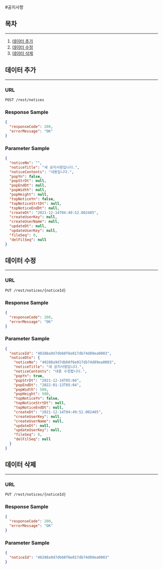 #공지사항

## 목차

---

1. [데이터 추가](#데이터-추가)
2. [데이터 수정](#데이터-수정)
3. [데이터 삭제](#데이터-삭제)

## 데이터 추가

---

### URL

```
POST /rest/notices
```

### Response Sample

```json
{
  "responseCode": 200,
  "errorMessage": "OK"
}
```

### Parameter Sample

```json
{
  "noticeNo": "",
  "noticeTitle": "새 공지사항입니다.",
  "noticeContents": "내용입니다.",
  "popYn": false,
  "popStrDt": null,
  "popEndDt": null,
  "popWidth": null,
  "popHeight": null,
  "topNoticeYn": false,
  "topNoticeStrtDt": null,
  "topNoticeEndDt": null,
  "createDt": "2021-12-14T04:49:52.002485",
  "createUserKey": null,
  "createUserName": null,
  "updateDt": null,
  "updateUserKey": null,
  "fileSeq": 0,
  "delFilSeq": null
}
```

## 데이터 수정

---

### URL

```
PUT /rest/notices/{noticeId}
```

### Response Sample

```json
{
  "responseCode": 200,
  "errorMessage": "OK"
}
```

### Parameter Sample

```json
{
  "noticeId": "40288a9d7db60f6e017db74d89ea0003",
  "noticeDto": {
    "noticeNo": "40288a9d7db60f6e017db74d89ea0003",
    "noticeTitle": "새 공지사항입니다.",
    "noticeContents": "내용 수정합니다.",
    "popYn": true,
    "popStrDt": "2021-12-14T05:04",
    "popEndDt": "2022-01-13T05:04",
    "popWidth": 500,
    "popHeight": 500,
    "topNoticeYn": false,
    "topNoticeStrtDt": null,
    "topNoticeEndDt": null,
    "createDt": "2021-12-14T04:49:52.002485",
    "createUserKey": null,
    "createUserName": null,
    "updateDt": null,
    "updateUserKey": null,
    "fileSeq": 0,
    "delFilSeq": null
  }
}
```

## 데이터 삭제

---

### URL

```
PUT /rest/notices/{noticeId}
```

### Response Sample

```json
{
  "responseCode": 200,
  "errorMessage": "OK"
}
```

### Parameter Sample

```json
{
  "noticeId": "40288a9d7db60f6e017db74d89ea0003"
}
```